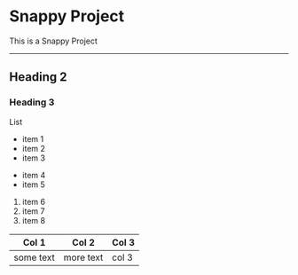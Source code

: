 # Snappy Project
This is a Snappy Project

___


## Heading 2

### Heading 3

List
- item 1
- item 2
- item 3

* item 4
* item 5 

1. item 6
1. item 7
1. item 8

| Col 1 | Col 2 | Col 3|
|-------|-------|------|
| some text | more text | col 3
